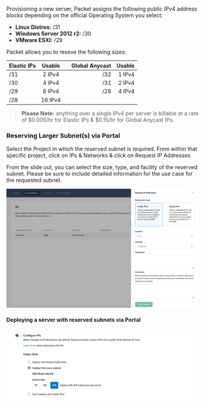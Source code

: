 <!-- <meta>
{
    "title":"IP Allocation",
    "description":"Provision servers with a reserved subnet",
    "tag":["subnet", "IP"],
    "seo-title": "IP Allocation - Packet Developer Docs",
    "seo-description": "Provision servers with a reserved subnet",
    "og-title": "IP Allocation",
    "og-description": "Provision servers with a reserved subnet"
}
</meta> -->

Provisioning a new server, Packet assigns the following public IPv4 address blocks depending on the official Operating System you select:

* __Linux Distros:__ /31
* __Windows Server 2012 r2:__ /30
* __VMware ESXI:__ /29

Packet allows you to reseve the following sizes:

| Elastic IPs        |Usable |   | Global Anycast | Usable |
| ------------- |:-------------:| -----:| -----:| -----:
| /31    | 2 IPv4 | | /32       | 1 IPv4
| /30    | 4 IPv4 | | /31       | 2 IPv4
| /29    |8 IPv4|   | /28       | 4 IPv4
| /28    |16 IPv4|

> **Please Note:**  anything over a single IPv4 per server is billable at a rate of $0.005/hr for Elastic IPs & $0.15/hr for Global Anycast IPs. 




### Reserving Larger Subnet(s) via Portal

Select the Project in which the reserved subnet is required. From within that specific project, click on IPs & Networks & click on Request IP Addresses

From the slide out, you can select the size, type, and facility of the reserved subnet. Please be sure to include detailed information for the use case for the requested subnet. 


![projects-ips-networks](project-ips-networks.png)


#### Deploying a server with reserved subnets via Portal



![deploy-reserved-subnet](deploy-reserved-subnet.png)
